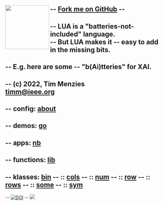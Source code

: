 -- <span id="forkongithub"><a href="https://github.com/timm/shortr#shortrlua--less-but-better-xai-eyes">Fork me on GitHub</a></span>
-- <img align=left width=140   src="battery.png">
--  
-- LUA is a "batteries-not-included" language.   
-- But LUA makes it 
-- easy to add in the  missing bits.
-- 
-- E.g. here are some
-- "b(Ai)tteries" for XAI.
-- 
-- (c) 2022, Tim Menzies<br><timm@ieee.org>
--
-- **config:** [about](about.html)
--
-- **demos:** [go](go.html)
--
-- **apps:** [nb](nb.html)
--
-- **functions:** [lib](lib.html)
--
-- **klasses:** [bin](bin.html)
-- :: [cols](cols.html)
-- :: [num](num.html)
-- :: [row](row.html)
-- :: [rows](rows.html)
-- :: [some](some.html)
-- :: [sym](sym.html)
-- 
-- <a href="https://zenodo.org/badge/latestdoi/206205826"> <img  src="https://zenodo.org/badge/206205826.svg" alt="DOI"></a> 
-- <a href="https://opensource.org/licenses/BSD-2-Clause"><img  src="https://img.shields.io/badge/License-BSD%202--Clause-orange.svg"></a>
